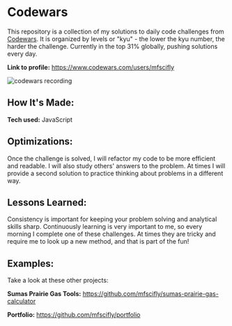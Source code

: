 # Codewars
This repository is a collection of my solutions to daily code challenges from <a href="https://www.codewars.com/">Codewars</a>. It is organized by levels or "kyu" - the lower the kyu number, the harder the challenge. Currently in the top 31% globally, pushing solutions every day.

**Link to profile:** https://www.codewars.com/users/mfscifly

![codewars recording](https://github.com/mfscifly/codewars/assets/138173334/edc13675-2c3e-4ac8-a27c-9a9c46a2f47e)

## How It's Made:

**Tech used:** JavaScript

## Optimizations:

Once the challenge is solved, I will refactor my code to be more efficient and readable. I will also study others' answers to the problem. At times I will provide a second solution to practice thinking about problems in a different way.

## Lessons Learned:

Consistency is important for keeping your problem solving and analytical skills sharp. Continuously learning is very important to me, so every morning I complete one of these challenges. At times they are tricky and require me to look up a new method, and that is part of the fun!

## Examples:
Take a look at these other projects:

**Sumas Prairie Gas Tools:** https://github.com/mfscifly/sumas-prairie-gas-calculator

**Portfolio:** https://github.com/mfscifly/portfolio
